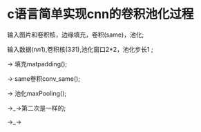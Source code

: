 # c语言简单实现cnn的卷积池化过程   

输入图片和卷积核，边缘填充，卷积(same)，池化;

输入数据(n*n*1),卷积核(3*3*1),池化窗口2*2，池化步长1 ;

→ 填充matpadding();

→ same卷积conv_same();

→ 池化maxPooling();

→_→第二次是一样的;

→_→
